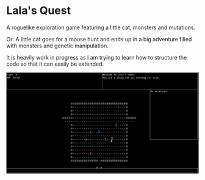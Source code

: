 # Lala's Quest

A roguelike exploration game featuring a little cat, monsters and mutations.

Or: A little cat goes for a mouse hunt and ends up in a big adventure filled with monsters and genetic manipulation.

It is heavily work in progress as I am trying to learn how to structure the code so that it can easily be extended.

![](doc/wip1.gif)
